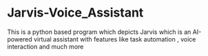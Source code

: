 # Jarvis-Voice_Assistant
This is a python based program which depicts  Jarvis which is an AI-powered virtual assistant with features like task automation , voice interaction and much more
